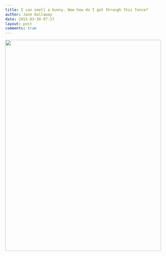 ```yaml
---
title: I can smell a bunny. Now how do I get through this fence?
author: Jane Dallaway
date: 2015-03-30 07:17
layout: post
comments: true
---
```


<div><a href="http://static.skitters.dallaway.com/tp_FullSizeRender.jpg"><img src="http://static.skitters.dallaway.com/tp_thumb_FullSizeRender.jpg" width="500" height="677"/></a></div>


 
      
